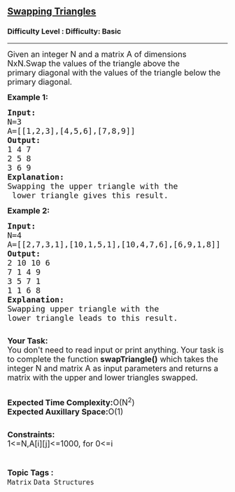 <h2><a href="https://www.geeksforgeeks.org/problems/swapping-triangles5209/1?page=1&category=Matrix&difficulty=Basic&sortBy=submissions">Swapping Triangles</a></h2><h3>Difficulty Level : Difficulty: Basic</h3><hr><div class="problems_problem_content__Xm_eO"><p><span style="font-size:18px">Given an integer N and a matrix A of dimensions NxN.Swap the values of the triangle above the primary&nbsp;diagonal with the values of the triangle below the primary diagonal.</span></p>

<p><span style="font-size:18px"><strong>Example 1:</strong></span></p>

<pre><span style="font-size:18px"><strong>Input:</strong>
N=3
A=[[1,2,3],[4,5,6],[7,8,9]]
<strong>Output:</strong>
1 4 7
2 5 8
3 6 9
<strong>Explanation:</strong>
Swapping the upper triangle with the
 lower triangle gives this result.</span></pre>

<p><span style="font-size:18px"><strong>Example 2:</strong></span></p>

<pre><span style="font-size:18px"><strong>Input:</strong>
N=4
A=[[2,7,3,1],[10,1,5,1],[10,4,7,6],[6,9,1,8]]
<strong>Output:</strong>
2 10 10 6 
7 1 4 9 
3 5 7 1 
1 1 6 8
<strong>Explanation:</strong>
Swapping upper triangle with the
lower triangle leads to this result.</span></pre>

<p><br>
<span style="font-size:18px"><strong>Your Task:</strong><br>
You don't need to read input or print anything. Your task is to complete the function <strong>swapTriangle()</strong> which takes the integer N and matrix A as input parameters and returns a matrix with the upper and lower triangles swapped.</span></p>

<p><br>
<span style="font-size:18px"><strong>Expected Time Complexity:</strong>O(N<sup>2</sup>)<br>
<strong>Expected Auxillary Space:</strong>O(1)</span><br>
&nbsp;</p>

<p><span style="font-size:18px"><strong>Constraints:</strong><br>
1&lt;=N,A[i][j]&lt;=1000, for 0&lt;=i &nbsp;</span></p>
</div><br><p><span style=font-size:18px><strong>Topic Tags : </strong><br><code>Matrix</code>&nbsp;<code>Data Structures</code>&nbsp;